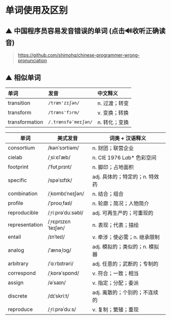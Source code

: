 # 单词使用及区别



## ▲ 中国程序员容易发音错误的单词 (点击🔊收听正确读音)
> https://github.com/shimohq/chinese-programmer-wrong-pronunciation



## ▲ 相似单词

|   单词   |  发音   |   中文释义   |
| :--- | :--- | :------- |
| transition     |  `/træn'zɪʃən/`     |  n. 过渡；转变   |
| transform      | `/træns'fɔrm/`      |  v. 变换；转换   |
| transformation | `/ˌtrænsfəˈmeɪʃən/` |  n. 转化；变换   |







| 单词           | 美式发音           | 词类 + 汉语释义                |
| -------------- | ------------------ | ------------------------------ |
| consortium     | /kənˈsɔrtiəm/      | n. 财团；联营企业              |
| cielab         | /ˌsiːɛlˈæb/        | n. CIE 1976 L*a*b* 色彩空间    |
| footprint      | /ˈfʊtˌprɪnt/       | n. 脚印；占地面积              |
| specific       | /spəˈsɪfɪk/        | adj. 具体的；特定的；n. 特效药 |
| combination    | /ˌkɒmbɪˈneɪʃən/    | n. 结合；组合                  |
| profile        | /ˈproʊˌfaɪl/       | n. 轮廓；简况；人物简介        |
| reproducible   | /ˌriːprəˈduːsəbl/  | adj. 可再生产的；可重现的      |
| representation | /ˌrɛprɪzɛnˈteɪʃən/ | n. 表现；代表；描绘            |
| entail         | /ɪnˈteɪl/          | v. 牵涉；使必需；n. 继承限制   |
| analog         | /ˈænəˌlɔɡ/         | adj. 模拟的；类似的；n. 模拟器 |
| arbitrary      | /ˈɑːrbɪtrəri/      | adj. 任意的；武断的；专制的    |
| correspond     | /ˌkɒrəˈspɒnd/      | v. 符合；一致；相当            |
| assign         | /əˈsaɪn/           | v. 指定；分配；委派            |
| discrete       | /dɪˈskriːt/        | adj. 离散的；个别的；不连续的  |
| reproduce      | /ˌriːprəˈduːs/     | v. 复制；繁殖；重现            |
